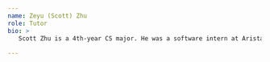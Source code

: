 ```yaml
---
name: Zeyu (Scott) Zhu
role: Tutor
bio: >
   Scott Zhu is a 4th-year CS major. He was a software intern at Arista Networks last summer, and is planning to go to grad school after this year. His hobby is video games and wandering on Wikipedia.
   
---
```

